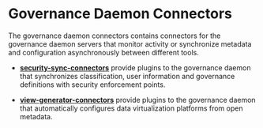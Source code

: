 <!-- SPDX-License-Identifier: Apache-2.0 -->
  
# Governance Daemon Connectors

The governance daemon connectors contains connectors for the governance
daemon servers that monitor activity or synchronize metadata and configuration
asynchronously between different tools.

* **[security-sync-connectors](security-sync-connectors)** provide plugins to the governance daemon
that synchronizes classification, user information and governance definitions
with security enforcement points.

* **[view-generator-connectors](view-generator-connectors)** provide plugins to the governance daemon
that automatically configures data virtualization platforms from
open metadata.